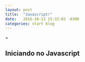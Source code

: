 ```yaml
---
layout: post
title:  "Javascript!"
date:   2016-10-13 15:32:03 -0300
categories: start blog
---
```

 =
## Iniciando no Javascript
